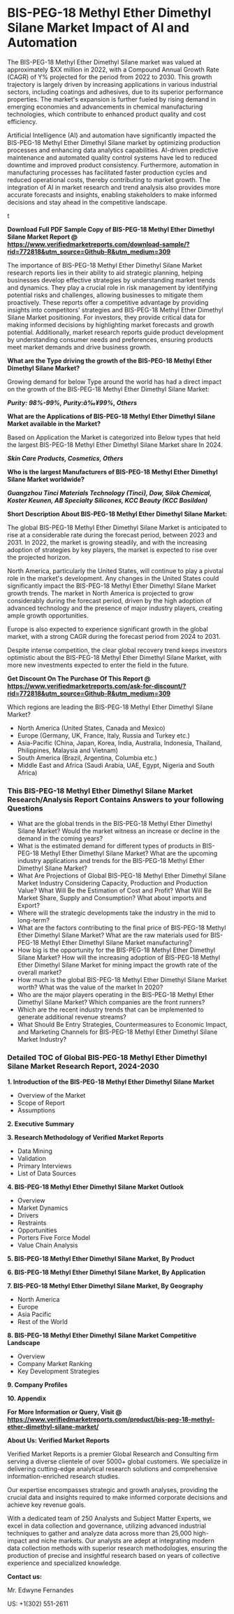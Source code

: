 <meta name="title" content="Global BIS-PEG-18 Methyl Ether Dimethyl Silane Market Impact of AI and Automation"><meta name="description" content="The BIS-PEG-18 Methyl Ether Dimethyl Silane market was valued at approximately $XX million in 2022, with a Compound Annual Growth Rate (CAGR) of Y% projected for the p"><meta name="title" content="BIS-PEG-18 Methyl Ether Dimethyl Silane Market Size, Share, Scope, Trends, Growth, Opportunities, Analysis, Forecast"><h1>BIS-PEG-18 Methyl Ether Dimethyl Silane Market Impact of AI and Automation</h1><p>The BIS-PEG-18 Methyl Ether Dimethyl Silane market was valued at approximately $XX million in 2022, with a Compound Annual Growth Rate (CAGR) of Y% projected for the period from 2022 to 2030. This growth trajectory is largely driven by increasing applications in various industrial sectors, including coatings and adhesives, due to its superior performance properties. The market's expansion is further fueled by rising demand in emerging economies and advancements in chemical manufacturing technologies, which contribute to enhanced product quality and cost efficiency.</p><p>Artificial Intelligence (AI) and automation have significantly impacted the BIS-PEG-18 Methyl Ether Dimethyl Silane market by optimizing production processes and enhancing data analytics capabilities. AI-driven predictive maintenance and automated quality control systems have led to reduced downtime and improved product consistency. Furthermore, automation in manufacturing processes has facilitated faster production cycles and reduced operational costs, thereby contributing to market growth. The integration of AI in market research and trend analysis also provides more accurate forecasts and insights, enabling stakeholders to make informed decisions and stay ahead in the competitive landscape.</p>t</p><p id="" class=""><strong>Download Full PDF Sample Copy of BIS-PEG-18 Methyl Ether Dimethyl Silane Market Report @ <a href="https://www.verifiedmarketreports.com/download-sample/?rid=772818&utm_source=Github-R&utm_medium=309" target="_blank">https://www.verifiedmarketreports.com/download-sample/?rid=772818&utm_source=Github-R&utm_medium=309</a></strong></p><p>The importance of&nbsp;BIS-PEG-18 Methyl Ether Dimethyl Silane Market research reports lies in their ability to aid strategic planning, helping businesses develop effective strategies by understanding market trends and dynamics. They play a crucial role in risk management by identifying potential risks and challenges, allowing businesses to mitigate them proactively. These reports offer a competitive advantage by providing insights into competitors' strategies and BIS-PEG-18 Methyl Ether Dimethyl Silane Market positioning. For investors, they provide critical data for making informed decisions by highlighting market forecasts and growth potential. Additionally, market research reports guide product development by understanding consumer needs and preferences, ensuring products meet market demands and drive business growth.</p><p><strong>What are the&nbsp;Type driving the growth of the BIS-PEG-18 Methyl Ether Dimethyl Silane Market?</strong></p><p id="" class="">Growing demand for below Type around the world has had a direct impact on the growth of the BIS-PEG-18 Methyl Ether Dimethyl Silane Market:</p><em><strong>Purity: 98%-99%, Purity:â‰¥99%, Others</strong></em></p><strong>What are the&nbsp;Applications&nbsp;of BIS-PEG-18 Methyl Ether Dimethyl Silane Market available in the Market?</strong></p><p id="" class="">Based on Application the Market is categorized into Below types that held the largest BIS-PEG-18 Methyl Ether Dimethyl Silane Market share In 2024.</p><em><strong>Skin Care Products, Cosmetics, Others</strong></em></p><strong>Who is the largest Manufacturers of BIS-PEG-18 Methyl Ether Dimethyl Silane Market worldwide?</strong></p><p><em><strong>Guangzhou Tinci Materials Technology (Tinci), Dow, Silok Chemical, Koster Keunen, AB Specialty Silicones, KCC Beauty (KCC Basildon)</strong></em></p><p id="" class=""><strong>Short Description About BIS-PEG-18 Methyl Ether Dimethyl Silane Market:</strong></p><p>The global BIS-PEG-18 Methyl Ether Dimethyl Silane Market is anticipated to rise at a considerable rate during the forecast period, between 2023 and 2031. In 2022, the market is growing steadily, and with the increasing adoption of strategies by key players, the market is expected to rise over the projected horizon.</p><p>North America, particularly the United States, will continue to play a pivotal role in the market's development. Any changes in the United States could significantly impact the BIS-PEG-18 Methyl Ether Dimethyl Silane Market growth trends. The market in North America is projected to grow considerably during the forecast period, driven by the high adoption of advanced technology and the presence of major industry players, creating ample growth opportunities.</p><p>Europe is also expected to experience significant growth in the global market, with a strong CAGR during the forecast period from 2024 to 2031.</p><p>Despite intense competition, the clear global recovery trend keeps investors optimistic about the BIS-PEG-18 Methyl Ether Dimethyl Silane Market, with more new investments expected to enter the field in the future.</p><p id="" class=""><strong>Get Discount On The Purchase Of This Report @ <a href="https://www.verifiedmarketreports.com/ask-for-discount/?rid=772818&utm_source=Github-R&utm_medium=309" target="_blank">https://www.verifiedmarketreports.com/ask-for-discount/?rid=772818&utm_source=Github-R&utm_medium=309</a></strong></p>Which regions are leading the BIS-PEG-18 Methyl Ether Dimethyl Silane Market?</p><ul><li>North America (United States, Canada and Mexico)</li><li>Europe (Germany, UK, France, Italy, Russia and Turkey etc.)</li><li>Asia-Pacific (China, Japan, Korea, India, Australia, Indonesia, Thailand, Philippines, Malaysia and Vietnam)</li><li>South America (Brazil, Argentina, Columbia etc.)</li><li>Middle East and Africa (Saudi Arabia, UAE, Egypt, Nigeria and South Africa)</li></ul><h3 id="" class="">This BIS-PEG-18 Methyl Ether Dimethyl Silane Market Research/Analysis Report Contains Answers to your following Questions</h3><ul><li>What are the global trends in the BIS-PEG-18 Methyl Ether Dimethyl Silane Market? Would the market witness an increase or decline in the demand in the coming years?</li><li>What is the estimated demand for different types of products in BIS-PEG-18 Methyl Ether Dimethyl Silane Market? What are the upcoming industry applications and trends for the BIS-PEG-18 Methyl Ether Dimethyl Silane Market?</li><li>What Are Projections of Global BIS-PEG-18 Methyl Ether Dimethyl Silane Market Industry Considering Capacity, Production and Production Value? What Will Be the Estimation of Cost and Profit? What Will Be Market Share, Supply and Consumption? What about imports and Export?</li><li>Where will the strategic developments take the industry in the mid to long-term?</li><li>What are the factors contributing to the final price of BIS-PEG-18 Methyl Ether Dimethyl Silane Market? What are the raw materials used for BIS-PEG-18 Methyl Ether Dimethyl Silane Market manufacturing?</li><li>How big is the opportunity for the BIS-PEG-18 Methyl Ether Dimethyl Silane Market? How will the increasing adoption of BIS-PEG-18 Methyl Ether Dimethyl Silane Market for mining impact the growth rate of the overall market?</li><li>How much is the global BIS-PEG-18 Methyl Ether Dimethyl Silane Market worth? What was the value of the market In 2020?</li><li>Who are the major players operating in the BIS-PEG-18 Methyl Ether Dimethyl Silane Market? Which companies are the front runners?</li><li>Which are the recent industry trends that can be implemented to generate additional revenue streams?</li><li>What Should Be Entry Strategies, Countermeasures to Economic Impact, and Marketing Channels for BIS-PEG-18 Methyl Ether Dimethyl Silane Market Industry?</li></ul><h3 id="" class="">Detailed TOC of Global BIS-PEG-18 Methyl Ether Dimethyl Silane Market Research Report, 2024-2030</h3><p id="" class=""><strong>1. Introduction of the BIS-PEG-18 Methyl Ether Dimethyl Silane Market</strong></p><ul><li>Overview of the Market</li><li>Scope of Report</li><li>Assumptions</li></ul><p id="" class=""><strong>2. Executive Summary</strong></p><p id="" class=""><strong>3. Research Methodology of Verified Market Reports</strong></p><ul><li>Data Mining</li><li>Validation</li><li>Primary Interviews</li><li>List of Data Sources</li></ul><p id="" class=""><strong>4. BIS-PEG-18 Methyl Ether Dimethyl Silane Market Outlook</strong></p><ul><li>Overview</li><li>Market Dynamics</li><li>Drivers</li><li>Restraints</li><li>Opportunities</li><li>Porters Five Force Model</li><li>Value Chain Analysis</li></ul><p id="" class=""><strong>5. BIS-PEG-18 Methyl Ether Dimethyl Silane Market, By Product</strong></p><p id="" class=""><strong>6. BIS-PEG-18 Methyl Ether Dimethyl Silane Market, By Application</strong></p><p id="" class=""><strong>7. BIS-PEG-18 Methyl Ether Dimethyl Silane Market, By Geography</strong></p><ul><li>North America</li><li>Europe</li><li>Asia Pacific</li><li>Rest of the World</li></ul><p id="" class=""><strong>8. BIS-PEG-18 Methyl Ether Dimethyl Silane Market Competitive Landscape</strong></p><ul><li>Overview</li><li>Company Market Ranking</li><li>Key Development Strategies</li></ul><p id="" class=""><strong>9. Company Profiles</strong></p><p id="" class=""><strong>10. Appendix</strong></p><p id="" class=""><strong>For More Information or Query, Visit @ <a href="https://www.verifiedmarketreports.com/product/bis-peg-18-methyl-ether-dimethyl-silane-market/" target="_blank">https://www.verifiedmarketreports.com/product/bis-peg-18-methyl-ether-dimethyl-silane-market/</a></strong></p><p id="" class=""><strong>About Us: Verified Market Reports</strong></p><p id="" class="">Verified Market Reports is a premier Global Research and Consulting firm serving a diverse clientele of over 5000+ global customers. We specialize in delivering cutting-edge analytical research solutions and comprehensive information-enriched research studies.</p><p id="" class="">Our expertise encompasses strategic and growth analyses, providing the crucial data and insights required to make informed corporate decisions and achieve key revenue goals.</p><p id="" class="">With a dedicated team of 250 Analysts and Subject Matter Experts, we excel in data collection and governance, utilizing advanced industrial techniques to gather and analyze data across more than 25,000 high-impact and niche markets. Our analysts are adept at integrating modern data collection methods with superior research methodologies, ensuring the production of precise and insightful research based on years of collective experience and specialized knowledge.</p><p id="" class=""><strong>Contact us:</strong></p><p id="" class="">Mr. Edwyne Fernandes</p><p id="" class="">US: +1(302) 551-2611</p>